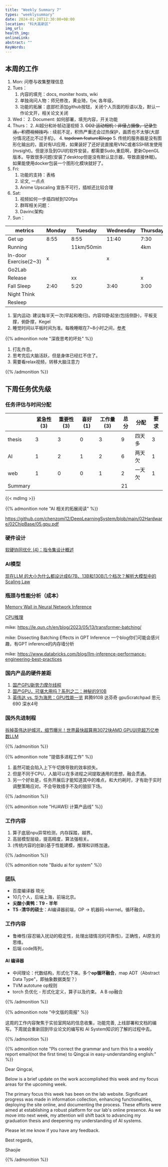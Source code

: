 ```yaml
---
title: "Weekly Summary 7"
types: "weeklysummary"
date: 2024-01-28T12:30:00+08:00
location: "科大高新区"
img_url: 
health_img:
onlineLink: 
abstract: ""
KeyWords:
---
```




## 本周的工作

1. Mon: 问卷与收集整理信息
2. Tues：
    1. 内容的填充：docs, moniter hosts, wiki
    2. 单独询问人物：师兄修改，黄业琦，fjw, 各年级，
    3. 功能的拓展：底部栏添加github按钮，关闭个人页面的标语以及，默认一作论文开，相关论文关闭
3. Wed：
    2. Document: 如何部署，填充内容，开关功能
4. Thurs：
    2. AI超分和补帧动漫视频
    3. ~~GO2 运动相机：非侵占摄像，记录生活，积攒视频技巧.~~ : 续航不足，积热严重还会过热保护，画质也不太够(大部分情况还比不过手机)。
    4. ~~topdown feature和logo~~
    5. 传统的服务器是没有图形化输出的，面对有UI应用，如果装好了还好说直接用VNC或者SSH转发使用(nvsight)。但是涉及到GUI的软件安装，都需要Sudo,重启啊，更新OpenGL版本。导致很多问题(安装了desktop但是没有默认显示器，导致直接休眠)。如果能使用docker包装一个图形化模块就好了。
5. Fri:
    1. 功能的支持：表格
    2. 论文, 一点点
    3. Anime Upscaling 宣告不可行，插帧还比较合理
6. Sat:
   1. 视频如何一步插四帧到120fps
   2. 群晖相关问题：
   3. Davinc架构:
7. Sun：

| metrics               | Monday | Tuesday    | Wednesday | Thursday | Friday | Saturday | Sunday |
|-----------------------|--------|------------|-----------|----------|--------|----------|--------|
| Get up                | 8:55   | 8:55       | 11:40     | 7:30     | 8:50   | 11:15    | 8:20   |
| Running               |        | 11km/50min |           | 4km      |        |          |        |
| In-door Exercise(2~3) | x      |            | x         |          |        | xx       |        |
| Go2Lab                |        |            |           |          |        | x        |        |
| Release               |        | xx         |           | x        | x      | x        |        |
| Fall Sleep            | 2:40   | 5:20       | 3:40      | 3:00     | 4:50   | 3:40     |        |
| Night Think           |        |            |           |          |        |          |        |
| Resleep               |        |            |           |          |        |          |        |

1. 室内运动: 建议每半天一次(早起和晚归)。内容仰卧起坐(包括侧卧)，平板支撑，俯卧撑，Kegel
2. 睡觉时间以平板时间为准。每晚睡眠在7~8小时之间，[参考](https://mp.weixin.qq.com/s/00AkJ1ZiILIRGZQMHwvpgA)

{{% admonition note "深夜思考的坏处" %}}

1. 打乱作息。
2. 思考完后大脑活跃，但是身体已经扛不住了。
3. 需要看relax视频，转移大脑注意力

{{% /admonition %}}


## 下周任务优先级

 
### 任务评估与时间分配

|         | 紧急性(3) | 重要性(3) | 喜好(1) | 工作量(3) | 总分 | 分配   | 要求 |
|---------|-----------|-----------|---------|-----------|------|--------|------|
| thesis  | 3         | 3         | 0       | 3         | 9    | 四天多 | 3    |
| AI      | 1         | 2         | 1       | 2         | 6    | 两天欠 | 1    |
| web     | 1         | 0         | 0       | 1         | 2    | 一天欠 | 1    |
| Summary |           |           |         |           | 21   |        |      |

{{< mdImg >}}

{{% admonition note "AI 相关的拓展阅读" %}}

<!-- []() -->

<https://github.com/chenzomi12/DeepLearningSystem/blob/main/02Hardware/02ChipBase/05.gpu.pdf>

### 硬件设计

[软硬协同优化 (4)：指令集设计概述](https://mp.weixin.qq.com/s/aTsfKlih9pv-l-Q-iqKLcw)

### AI模型

[现在LLM 的大小为什么都设计成6/7B、13B和130B几个档次？解析大模型中的Scaling Law](https://mp.weixin.qq.com/s/-JwiRvYAo61RG6iHHhwmVg)

### 瓶颈与性能分析（成本）

[Memory Wall in Neural Network Inference](https://blog.csdn.net/qq_49588762/article/details/135528513)

[CPU推理](https://mp.weixin.qq.com/s/vb1U_tQ79rsNjUwuTUoD9Q)

mike:
<https://le.qun.ch/en/blog/2023/05/13/transformer-batching/>

mike:
Dissecting Batching Effects in GPT Inference 一个blog你们可能会感兴趣，有GPT inference的内存墙分析

mike:
<https://www.databricks.com/blog/llm-inference-performance-engineering-best-practices>

### 国内产品的硬件差距

1. [国产GPU新势力摩尔线程](https://mp.weixin.qq.com/s/u-hwp7kBTW7fOgDlNNKkRQ)
2. [国产GPU，可堪大用吗？系列之二：神秘的910B](https://mp.weixin.qq.com/s/olWs3I5kHSNPQhSe-SjKcw)
2. [英伟达 vs. 华为海思：GPU性能一览](https://mp.weixin.qq.com/s/d8rdGy8NNbxyqNVU8y11WQ)
昇腾910B 达芬奇 gpuScratchpad
思元690
深水4号

### 国外先进制程

[拆掉英伟达护城河，细节曝光！世界最快超算用3072块AMD GPU训完超万亿参数LLM](https://mp.weixin.qq.com/s/QPAxuBmrr1O6H0LjwiMMxA)


{{% /admonition %}}


{{% admonition note "提倡多进程工作" %}}

1. 虽然可能会陷入上下午切换导致的效率损失。
2. 但是不同于CPU，人脑可以在多进程之间提取通用的思想，融会贯通。
3. 另一个好处是，任务开展后才能知道其中的难点，和大约耗时，才有助于实时调整策略应对。不会导致措手不及的狼狈下场。

{{% /admonition %}}

{{% admonition note "HUAWEI 计算产品线" %}}

### 工作内容

1. 算子底层npu异常检测，内存踩踏，越界。
2. 高层模型层级，提高精度，算法强相关。
3. (传统内容的创新)基于性能建模，推理和训练加速。

{{% /admonition %}}

{{% admonition note "Baidu ai for system" %}}

### 团队

- 百度编译器 晓光
- 10几个人，后端上海，前端北京。
- **尖酸小黄鸭：T9 - 半年**
- **T5 -清华的硕士**：AI编译器前端，OP → 机器码→kernel。循环融合。

### 工作内容

- 鲁棒性(容忍输入扰动的稳定性，处理出错情况的可靠性)，正确性，AI原生的思维。
- 后端 code阵列，

#### AI 编译器

- 中间理论：代数结构，形式化下来。多个**op循环融合**，map ADT（Abstract Data Type"，即抽象数据类型？）
- TVM autotune op规则
- torch 负优化 - 形式化定义，算子以及约束。 A B op融合

{{% /admonition %}}

{{% admonition note "中文版的周报" %}}

这周的工作内容聚焦于实验室网站的信息收集，功能完善, 上线部署和文档的编写。下周就会重新回到毕业论文的编写和 AI System知识的了解的过程中去。

{{% /admonition %}}

{{% admonition note "Pls correct the grammar and turn this to a weekly report email(not the first time) to Qingcai in easy-understanding english:" %}}

Dear Qingcai,

Below is a brief update on the work accomplished this week and my focus areas for the upcoming week.

The primary focus this week has been on the lab website. Significant progress was made in information collection, enhancing functionalities, deploying the site online, and documenting the process. These efforts were aimed at establishing a robust platform for our lab's online presence. As we move into next week, my attention will shift back to advancing my graduation thesis and deepening my understanding of AI systems.

Please let me know if you have any feedback.

Best regards,

Shaojie

{{% /admonition %}}
